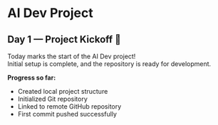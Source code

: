# AI Dev Project

## Day 1 — Project Kickoff 🚀

Today marks the start of the AI Dev project!  
Initial setup is complete, and the repository is ready for development.  

**Progress so far:**
- Created local project structure
- Initialized Git repository
- Linked to remote GitHub repository
- First commit pushed successfully
